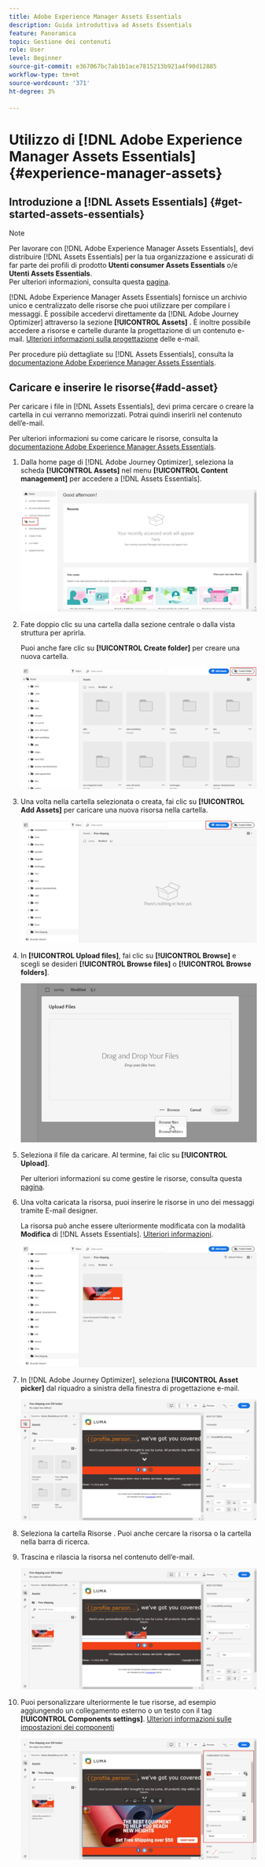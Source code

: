```yaml
---
title: Adobe Experience Manager Assets Essentials
description: Guida introduttiva ad Assets Essentials
feature: Panoramica
topic: Gestione dei contenuti
role: User
level: Beginner
source-git-commit: e367067bc7ab1b1ace7815213b921a4f90d12885
workflow-type: tm+mt
source-wordcount: '371'
ht-degree: 3%

---
```


# Utilizzo di [!DNL Adobe Experience Manager Assets Essentials] {#experience-manager-assets}

## Introduzione a [!DNL Assets Essentials] {#get-started-assets-essentials}

>[!NOTE]
>
> Per lavorare con [!DNL Adobe Experience Manager Assets Essentials], devi distribuire [!DNL Assets Essentials] per la tua organizzazione e assicurati di far parte dei profili di prodotto **Utenti consumer Assets Essentials** o/e **Utenti Assets Essentials**. <br> Per ulteriori informazioni, consulta questa  [pagina](https://experienceleague.adobe.com/docs/experience-manager-assets-essentials/help/deploy-administer.html).

[!DNL Adobe Experience Manager Assets Essentials] fornisce un archivio unico e centralizzato delle risorse che puoi utilizzare per compilare i messaggi. È possibile accedervi direttamente da [!DNL Adobe Journey Optimizer] attraverso la sezione **[!UICONTROL Assets]** . È inoltre possibile accedere a risorse e cartelle durante la progettazione di un contenuto e-mail. [Ulteriori informazioni sulla progettazione](design-emails.md) delle e-mail.

Per procedure più dettagliate su [!DNL Assets Essentials], consulta la [documentazione Adobe Experience Manager Assets Essentials](https://experienceleague.adobe.com/docs/experience-manager-assets-essentials/help/introduction.html).

## Caricare e inserire le risorse{#add-asset}

Per caricare i file in [!DNL Assets Essentials], devi prima cercare o creare la cartella in cui verranno memorizzati. Potrai quindi inserirli nel contenuto dell’e-mail.

Per ulteriori informazioni su come caricare le risorse, consulta la [documentazione Adobe Experience Manager Assets Essentials](https://experienceleague.adobe.com/docs/experience-manager-assets-essentials/help/add-delete.html).

1. Dalla home page di [!DNL Adobe Journey Optimizer], seleziona la scheda **[!UICONTROL Assets]** nel menu **[!UICONTROL Content management]** per accedere a [!DNL Assets Essentials].

   ![](assets/media_library_1.png)

1. Fate doppio clic su una cartella dalla sezione centrale o dalla vista struttura per aprirla.

   Puoi anche fare clic su **[!UICONTROL Create folder]** per creare una nuova cartella.

   ![](assets/media_library_8.png)

1. Una volta nella cartella selezionata o creata, fai clic su **[!UICONTROL Add Assets]** per caricare una nuova risorsa nella cartella.

   ![](assets/media_library_2.png)

1. In **[!UICONTROL Upload files]**, fai clic su **[!UICONTROL Browse]** e scegli se desideri **[!UICONTROL Browse files]** o **[!UICONTROL Browse folders]**.

   ![](assets/media_library_3.png)

1. Seleziona il file da caricare. Al termine, fai clic su **[!UICONTROL Upload]**.

   Per ulteriori informazioni su come gestire le risorse, consulta questa [pagina](https://experienceleague.adobe.com/docs/experience-manager-assets-essentials/help/manage-organize.html?lang=en).

1. Una volta caricata la risorsa, puoi inserire le risorse in uno dei messaggi tramite E-mail designer.

   La risorsa può anche essere ulteriormente modificata con la modalità **Modifica** di [!DNL Assets Essentials]. [Ulteriori informazioni](https://experienceleague.adobe.com/docs/experience-manager-assets-essentials/help/edit-images.html).

   ![](assets/media_library_12.png)

1. In [!DNL Adobe Journey Optimizer], seleziona **[!UICONTROL Asset picker]** dal riquadro a sinistra della finestra di progettazione e-mail.

   ![](assets/media_library_5.png)

1. Seleziona la cartella Risorse . Puoi anche cercare la risorsa o la cartella nella barra di ricerca.

1. Trascina e rilascia la risorsa nel contenuto dell’e-mail.

   ![](assets/media_library_6.png)

1. Puoi personalizzare ulteriormente le tue risorse, ad esempio aggiungendo un collegamento esterno o un testo con il tag **[!UICONTROL Components settings]**. [Ulteriori informazioni sulle impostazioni dei componenti](content-components.md)

   ![](assets/media_library_13.png)
